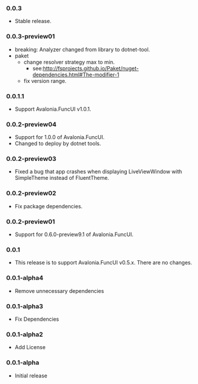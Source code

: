 ### 0.0.3

* Stable release.

### 0.0.3-preview01

* breaking: Analyzer changed from library to dotnet-tool.
* paket
  * change resolver strategy max to min.
    * see:http://fsprojects.github.io/Paket/nuget-dependencies.html#The-modifier-1
  * fix version range.

### 0.0.1.1

* Support Avalonia.FuncUI v1.0.1.

### 0.0.2-preview04

* Support for 1.0.0 of Avalonia.FuncUI.
* Changed to deploy by dotnet tools.

### 0.0.2-preview03

* Fixed a bug that app crashes when displaying LiveViewWindow with SimpleTheme instead of FluentTheme.

### 0.0.2-preview02

* Fix package dependencies.

### 0.0.2-preview01

* Support for 0.6.0-preview9.1 of Avalonia.FuncUI.

### 0.0.1

* This release is to support Avalonia.FuncUI v0.5.x. There are no changes.

### 0.0.1-alpha4

* Remove unnecessary dependencies

### 0.0.1-alpha3

* Fix Dependencies

### 0.0.1-alpha2

* Add License

### 0.0.1-alpha

* Initial release
